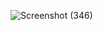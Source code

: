 ![Screenshot (346)](https://github.com/user-attachments/assets/1306efdb-a25c-4778-87b5-e50b6bc8ec9d)
